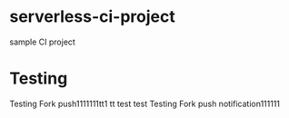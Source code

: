 # serverless-ci-project
sample CI project

# Testing
Testing Fork push1111111tt1
tt
test
test
Testing Fork push notification111111


